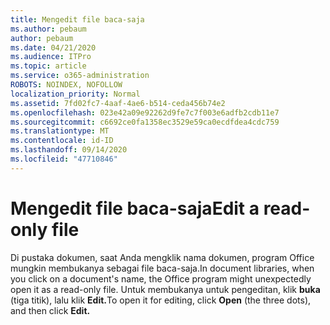```yaml
---
title: Mengedit file baca-saja
ms.author: pebaum
author: pebaum
ms.date: 04/21/2020
ms.audience: ITPro
ms.topic: article
ms.service: o365-administration
ROBOTS: NOINDEX, NOFOLLOW
localization_priority: Normal
ms.assetid: 7fd02fc7-4aaf-4ae6-b514-ceda456b74e2
ms.openlocfilehash: 023e42a09e92262d9fe7c7f003e6adfb2cdb11e7
ms.sourcegitcommit: c6692ce0fa1358ec3529e59ca0ecdfdea4cdc759
ms.translationtype: MT
ms.contentlocale: id-ID
ms.lasthandoff: 09/14/2020
ms.locfileid: "47710846"
---
```

# <a name="edit-a-read-only-file"></a><span data-ttu-id="73a8e-102">Mengedit file baca-saja</span><span class="sxs-lookup"><span data-stu-id="73a8e-102">Edit a read-only file</span></span>

<span data-ttu-id="73a8e-103">Di pustaka dokumen, saat Anda mengklik nama dokumen, program Office mungkin membukanya sebagai file baca-saja.</span><span class="sxs-lookup"><span data-stu-id="73a8e-103">In document libraries, when you click on a document's name, the Office program might unexpectedly open it as a read-only file.</span></span> <span data-ttu-id="73a8e-104">Untuk membukanya untuk pengeditan, klik **buka** (tiga titik), lalu klik **Edit.**</span><span class="sxs-lookup"><span data-stu-id="73a8e-104">To open it for editing, click **Open** (the three dots), and then click **Edit.**</span></span>
  

